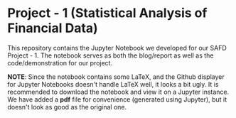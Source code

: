 # Project - 1 (Statistical Analysis of Financial Data)

This repository contains the Jupyter Notebook we developed for our SAFD Project - 1. The notebook serves as both the blog/report as well as the code/demonstration for our project. 

**NOTE**: Since the notebook contains some LaTeX, and the Github displayer for Jupyter Notebooks doesn't handle LaTeX well, it looks a bit ugly. It is recommended to download the notebook and view it on a Jupyter instance. We have added a **pdf** file for convenience (generated using Jupyter), but it doesn't look as good as the original one.
